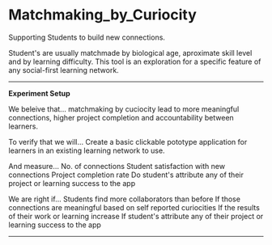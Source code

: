 # Matchmaking_by_Curiocity
Supporting Students to build new connections.

Student's are usually matchmade by biological age, aproximate skill level and by learning difficulty. 
This tool is an exploration for a specific feature of any social-first learning network. 

---
**Experiment Setup**

We beleive that...
matchmaking by cuciocity lead to more meaningful connections, higher project completion and accountability between learners.

To verify that we will...
Create a basic clickable pototype application for learners in an existing learning network to use.

And measure...
No. of connections 
Student satisfaction with new connections
Project completion rate
Do student's attribute any of their project or learning success to the app

We are right if...
Students find more collaborators than before
If those connections are meaningful based on self reported curiocities
If the results of their work or learning increase
If student's attribute any of their project or learning success to the app

---

